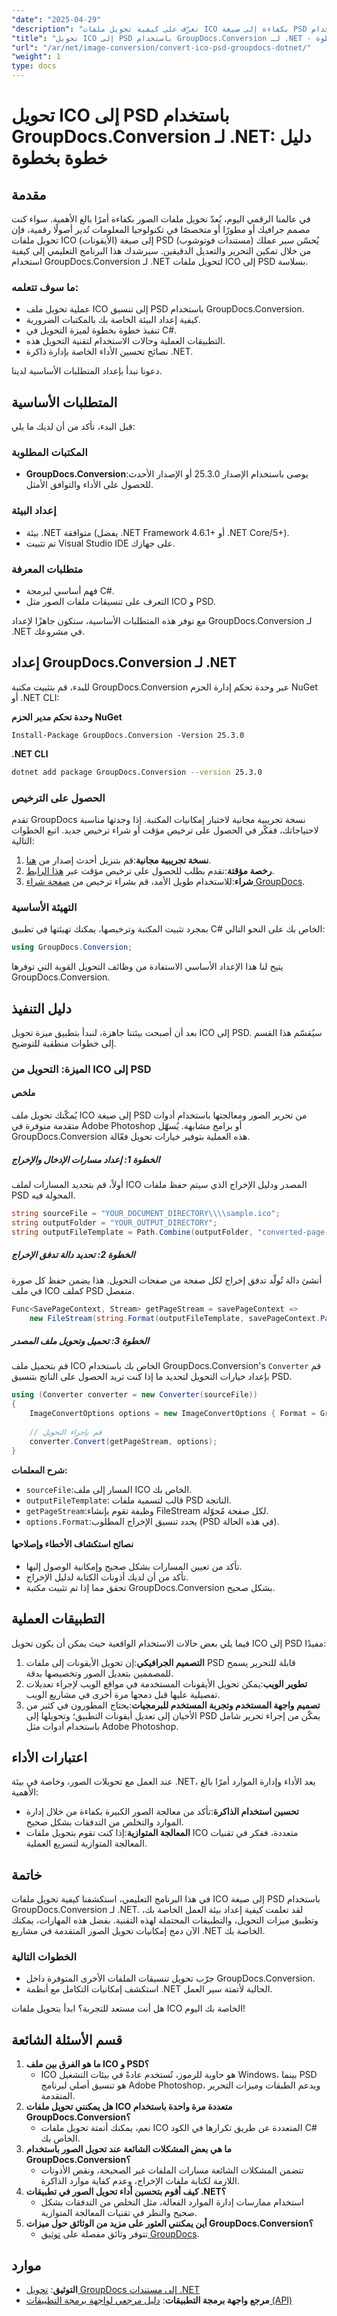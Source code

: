 ```yaml
---
"date": "2025-04-29"
"description": "تعرّف على كيفية تحويل ملفات ICO بكفاءة إلى صيغة PSD باستخدام GroupDocs.Conversion لـ .NET. يغطي هذا الدليل خطوة بخطوة الإعداد والتنفيذ والتطبيقات العملية."
"title": "تحويل ICO إلى PSD باستخدام GroupDocs.Conversion لـ .NET - دليل خطوة بخطوة"
"url": "/ar/net/image-conversion/convert-ico-psd-groupdocs-dotnet/"
"weight": 1
type: docs
---
```

# تحويل ICO إلى PSD باستخدام GroupDocs.Conversion لـ .NET: دليل خطوة بخطوة

## مقدمة
في عالمنا الرقمي اليوم، يُعدّ تحويل ملفات الصور بكفاءة أمرًا بالغ الأهمية. سواء كنت مصمم جرافيك أو مطورًا أو متخصصًا في تكنولوجيا المعلومات تُدير أصولًا رقمية، فإن تحويل ملفات ICO (الأيقونات) إلى صيغة PSD (مستندات فوتوشوب) يُحسّن سير عملك من خلال تمكين التحرير والتعديل الدقيقين. سيرشدك هذا البرنامج التعليمي إلى كيفية استخدام GroupDocs.Conversion لـ .NET لتحويل ملفات ICO إلى PSD بسلاسة.

### ما سوف تتعلمه:
- عملية تحويل ملف ICO إلى تنسيق PSD باستخدام GroupDocs.Conversion.
- كيفية إعداد البيئة الخاصة بك بالمكتبات الضرورية.
- تنفيذ خطوة بخطوة لميزة التحويل في C#.
- التطبيقات العملية وحالات الاستخدام لتقنية التحويل هذه.
- نصائح تحسين الأداء الخاصة بإدارة ذاكرة .NET.

دعونا نبدأ بإعداد المتطلبات الأساسية لدينا.

## المتطلبات الأساسية
قبل البدء، تأكد من أن لديك ما يلي:

### المكتبات المطلوبة
- **GroupDocs.Conversion**:يوصى باستخدام الإصدار 25.3.0 أو الإصدار الأحدث للحصول على الأداء والتوافق الأمثل.

### إعداد البيئة
- بيئة .NET متوافقة (يفضل .NET Framework 4.6.1+ أو .NET Core/5+).
- تم تثبيت Visual Studio IDE على جهازك.

### متطلبات المعرفة
- فهم أساسي لبرمجة C#.
- التعرف على تنسيقات ملفات الصور مثل ICO و PSD.

مع توفر هذه المتطلبات الأساسية، ستكون جاهزًا لإعداد GroupDocs.Conversion لـ .NET في مشروعك.

## إعداد GroupDocs.Conversion لـ .NET
للبدء، قم بتثبيت مكتبة GroupDocs.Conversion عبر وحدة تحكم إدارة الحزم NuGet أو .NET CLI:

**وحدة تحكم مدير الحزم NuGet**
```shell
Install-Package GroupDocs.Conversion -Version 25.3.0
```

**\.NET CLI**
```bash
dotnet add package GroupDocs.Conversion --version 25.3.0
```

### الحصول على الترخيص
تقدم GroupDocs نسخة تجريبية مجانية لاختبار إمكانيات المكتبة. إذا وجدتها مناسبة لاحتياجاتك، ففكّر في الحصول على ترخيص مؤقت أو شراء ترخيص جديد. اتبع الخطوات التالية:

1. **نسخة تجريبية مجانية**:قم بتنزيل أحدث إصدار من [هنا](https://releases.groupdocs.com/conversion/net/).
2. **رخصة مؤقتة**:تقدم بطلب للحصول على ترخيص مؤقت عبر [هذا الرابط](https://purchase.groupdocs.com/temporary-license/).
3. **شراء**:للاستخدام طويل الأمد، قم بشراء ترخيص من [صفحة شراء GroupDocs](https://purchase.groupdocs.com/buy).

### التهيئة الأساسية
بمجرد تثبيت المكتبة وترخيصها، يمكنك تهيئتها في تطبيق C# الخاص بك على النحو التالي:

```csharp
using GroupDocs.Conversion;
```

يتيح لنا هذا الإعداد الأساسي الاستفادة من وظائف التحويل القوية التي توفرها GroupDocs.Conversion.

## دليل التنفيذ
بعد أن أصبحت بيئتنا جاهزة، لنبدأ بتطبيق ميزة تحويل ICO إلى PSD. سيُقسّم هذا القسم إلى خطوات منطقية للتوضيح.

### الميزة: التحويل من ICO إلى PSD
#### ملخص
يُمكّنك تحويل ملف ICO إلى صيغة PSD من تحرير الصور ومعالجتها باستخدام أدوات متقدمة متوفرة في Adobe Photoshop أو برامج مشابهة. يُسهّل GroupDocs.Conversion هذه العملية بتوفير خيارات تحويل فعّالة.

##### الخطوة 1: إعداد مسارات الإدخال والإخراج
أولاً، قم بتحديد المسارات لملف ICO المصدر ودليل الإخراج الذي سيتم حفظ ملفات PSD المحولة فيه.

```csharp
string sourceFile = "YOUR_DOCUMENT_DIRECTORY\\\\sample.ico";
string outputFolder = "YOUR_OUTPUT_DIRECTORY";
string outputFileTemplate = Path.Combine(outputFolder, "converted-page-{0}.psd");
```

##### الخطوة 2: تحديد دالة تدفق الإخراج
أنشئ دالة تُولّد تدفق إخراج لكل صفحة من صفحات التحويل. هذا يضمن حفظ كل صورة في ملف ICO كملف PSD منفصل.

```csharp
Func<SavePageContext, Stream> getPageStream = savePageContext =>
    new FileStream(string.Format(outputFileTemplate, savePageContext.Page), FileMode.Create);
```

##### الخطوة 3: تحميل وتحويل ملف المصدر
قم بتحميل ملف ICO الخاص بك باستخدام GroupDocs.Conversion's `Converter` قم بإعداد خيارات التحويل لتحديد ما إذا كنت تريد الحصول على الناتج بتنسيق PSD.

```csharp
using (Converter converter = new Converter(sourceFile))
{
    ImageConvertOptions options = new ImageConvertOptions { Format = GroupDocs.Conversion.FileTypes.ImageFileType.Psd };
    
    // قم بإجراء التحويل
    converter.Convert(getPageStream, options);
}
```

**شرح المعلمات:**
- `sourceFile`:المسار إلى ملف ICO الخاص بك.
- `outputFileTemplate`: قالب لتسمية ملفات PSD الناتجة.
- `getPageStream`:وظيفة تقوم بإنشاء FileStream لكل صفحة مُحوّلة.
- `options.Format`:يحدد تنسيق الإخراج المطلوب (PSD في هذه الحالة).

#### نصائح استكشاف الأخطاء وإصلاحها
- تأكد من تعيين المسارات بشكل صحيح وإمكانية الوصول إليها.
- تأكد من أن لديك أذونات الكتابة لدليل الإخراج.
- تحقق مما إذا تم تثبيت مكتبة GroupDocs.Conversion بشكل صحيح.

## التطبيقات العملية
فيما يلي بعض حالات الاستخدام الواقعية حيث يمكن أن يكون تحويل ICO إلى PSD مفيدًا:

1. **التصميم الجرافيكي**:إن تحويل الأيقونات إلى ملفات PSD قابلة للتحرير يسمح للمصممين بتعديل الصور وتخصيصها بدقة.
2. **تطوير الويب**:يمكن تحويل الأيقونات المستخدمة في مواقع الويب لإجراء تعديلات تفصيلية عليها قبل دمجها مرة أخرى في مشاريع الويب.
3. **تصميم واجهة المستخدم وتجربة المستخدم للبرمجيات**:يحتاج المطورون في كثير من الأحيان إلى تعديل أيقونات التطبيق؛ وتحويلها إلى PSD يمكّن من إجراء تحرير شامل باستخدام أدوات مثل Adobe Photoshop.

## اعتبارات الأداء
عند العمل مع تحويلات الصور، وخاصة في بيئة .NET، يعد الأداء وإدارة الموارد أمرًا بالغ الأهمية:
- **تحسين استخدام الذاكرة**:تأكد من معالجة الصور الكبيرة بكفاءة من خلال إدارة الموارد والتخلص من التدفقات بشكل صحيح.
- **المعالجة المتوازية**:إذا كنت تقوم بتحويل ملفات ICO متعددة، ففكر في تقنيات المعالجة المتوازية لتسريع العملية.

## خاتمة
في هذا البرنامج التعليمي، استكشفنا كيفية تحويل ملفات ICO إلى صيغة PSD باستخدام GroupDocs.Conversion لـ .NET. لقد تعلمت كيفية إعداد بيئة العمل الخاصة بك، وتطبيق ميزات التحويل، والتطبيقات المحتملة لهذه التقنية. بفضل هذه المهارات، يمكنك الآن دمج إمكانيات تحويل الصور المتقدمة في مشاريع .NET الخاصة بك.

### الخطوات التالية
- جرّب تحويل تنسيقات الملفات الأخرى المتوفرة داخل GroupDocs.Conversion.
- استكشف إمكانيات التكامل مع أنظمة .NET الحالية لأتمتة سير العمل.

هل أنت مستعد للتجربة؟ ابدأ بتحويل ملفات ICO الخاصة بك اليوم!

## قسم الأسئلة الشائعة
1. **ما هو الفرق بين ملف ICO و PSD؟**
   - ICO هو حاوية للرموز، تُستخدم عادةً في بيئات التشغيل Windows، بينما PSD هو تنسيق أصلي لبرنامج Adobe Photoshop، ويدعم الطبقات وميزات التحرير المتقدمة.
2. **هل يمكنني تحويل ملفات ICO متعددة مرة واحدة باستخدام GroupDocs.Conversion؟**
   - نعم، يمكنك أتمتة تحويل ملفات ICO المتعددة عن طريق تكرارها في الكود C# الخاص بك.
3. **ما هي بعض المشكلات الشائعة عند تحويل الصور باستخدام GroupDocs.Conversion؟**
   - تتضمن المشكلات الشائعة مسارات الملفات غير الصحيحة، ونقص الأذونات اللازمة لكتابة ملفات الإخراج، وعدم كفاية موارد الذاكرة.
4. **كيف أقوم بتحسين أداء تحويل الصور في تطبيقات .NET؟**
   - استخدام ممارسات إدارة الموارد الفعالة، مثل التخلص من التدفقات بشكل صحيح والنظر في تقنيات المعالجة المتوازية.
5. **أين يمكنني العثور على مزيد من الوثائق حول ميزات GroupDocs.Conversion؟**
   - تتوفر وثائق مفصلة على [توثيق GroupDocs](https://docs.groupdocs.com/conversion/net/).

## موارد
- **التوثيق**: [تحويل GroupDocs إلى مستندات .NET](https://docs.groupdocs.com/conversion/net/)
- **مرجع واجهة برمجة التطبيقات**: [دليل مرجعي لواجهة برمجة التطبيقات (API)](https://reference.groupdocs.com/conversion/net/)